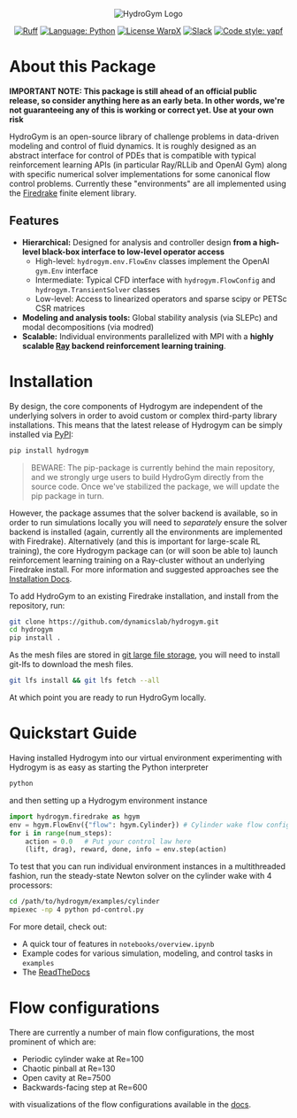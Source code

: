 <p align="center">
<a rel="nofollow"><img alt="HydroGym Logo" src="docs/_static/imgs/logo.svg"></a>
</p>

<p align="center">
<a href="https://github.com/astral-sh/ruff"><img alt="Ruff" src="https://img.shields.io/endpoint?url=https://raw.githubusercontent.com/astral-sh/ruff/main/assets/badge/v2.json"></a>
<a href="https://python.org/"><img alt="Language: Python" src="https://img.shields.io/badge/language-Python-orange.svg"></a>
<a href="https://spdx.org/licenses/MIT.html"><img alt="License WarpX" src="https://img.shields.io/badge/license-MIT-blue.svg"></a>
<a href="https://join.slack.com/t/hydrogym/shared_invite/zt-27u914dfn-UFq3CkaxiLs8dwZ_fDkBuA"><img alt="Slack" src="https://img.shields.io/badge/slack-hydrogym-brightgreen.svg?logo=slack"></a>
<a href="https://github.com/google/yapf"><img alt="Code style: yapf" src="https://img.shields.io/badge/code%20style-yapf-000000.svg"></a>
</p>



# About this Package

__IMPORTANT NOTE: This package is still ahead of an official public release, so consider anything here as an early beta. In other words, we're not guaranteeing any of this is working or correct yet. Use at your own risk__

HydroGym is an open-source library of challenge problems in data-driven modeling and control of fluid dynamics.
It is roughly designed as an abstract interface for control of PDEs that is compatible with typical reinforcement learning APIs
(in particular Ray/RLLib and OpenAI Gym) along with specific numerical solver implementations for some canonical flow control problems.
Currently these "environments" are all implemented using the [Firedrake](https://www.firedrakeproject.org/) finite element library.

## Features
* __Hierarchical:__ Designed for analysis and controller design **from a high-level black-box interface to low-level operator access**
    - High-level: `hydrogym.env.FlowEnv` classes implement the OpenAI `gym.Env` interface
    - Intermediate: Typical CFD interface with `hydrogym.FlowConfig` and `hydrogym.TransientSolver` classes
    - Low-level: Access to linearized operators and sparse scipy or PETSc CSR matrices
* __Modeling and analysis tools:__ Global stability analysis (via SLEPc) and modal decompositions (via modred)
* __Scalable:__ Individual environments parallelized with MPI with a **highly scalable [Ray](https://github.com/ray-project/ray) backend reinforcement learning training**.

# Installation

By design, the core components of Hydrogym are independent of the underlying solvers in order to avoid custom or complex
third-party library installations.
This means that the latest release of Hydrogym can be simply installed via [PyPI](https://pypi.org/project/hydrogym/):

```bash
pip install hydrogym
```

> BEWARE: The pip-package is currently behind the main repository, and we strongly urge users to build HydroGym
>         directly from the source code. Once we've stabilized the package, we will update the pip package in turn.

However, the package assumes that the solver backend is available, so in order to run simulations locally you will
need to _separately_ ensure the solver backend is installed (again, currently all the environments are implemented with Firedrake).
Alternatively (and this is important for large-scale RL training), the core Hydrogym package can (or will soon be able to) launch reinforcement learning training on a Ray-cluster without an underlying Firedrake install.
For more information and suggested approaches see the [Installation Docs](https://hydrogym.readthedocs.io/en/latest/installation.html).

To add HydroGym to an existing Firedrake installation, and install from the repository, run:

```bash
git clone https://github.com/dynamicslab/hydrogym.git
cd hydrogym
pip install .
```

As the mesh files are stored in [git large file storage](https://git-lfs.github.com/), you will need to install git-lfs
to download the mesh files.

```bash
git lfs install && git lfs fetch --all
```

At which point you are ready to run HydroGym locally.

# Quickstart Guide

 Having installed Hydrogym into our virtual environment experimenting with Hydrogym is as easy as starting the Python interpreter
 
 ```bash
 python
 ```
 
 and then setting up a Hydrogym environment instance
 
```python
import hydrogym.firedrake as hgym
env = hgym.FlowEnv({"flow": hgym.Cylinder}) # Cylinder wake flow configuration
for i in range(num_steps):
    action = 0.0   # Put your control law here
    (lift, drag), reward, done, info = env.step(action)
```

To test that you can run individual environment instances in a multithreaded fashion, run the steady-state Newton solver on the cylinder wake with 4 processors:

```bash
cd /path/to/hydrogym/examples/cylinder
mpiexec -np 4 python pd-control.py
```

For more detail, check out:

* A quick tour of features in `notebooks/overview.ipynb`
* Example codes for various simulation, modeling, and control tasks in `examples`
* The [ReadTheDocs](https://hydrogym.readthedocs.io/en/latest/)

# Flow configurations

There are currently a number of main flow configurations, the most prominent of which are:

- Periodic cylinder wake at Re=100
- Chaotic pinball at Re=130
- Open cavity at Re=7500
- Backwards-facing step at Re=600

with visualizations of the flow configurations available in the [docs](docs/FlowConfigurations.md).
